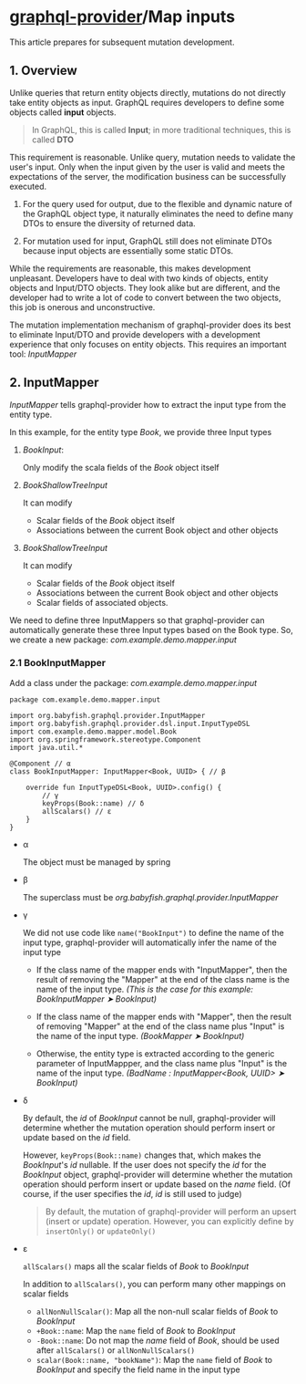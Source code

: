 # [graphql-provider](https://github.com/babyfish-ct/graphql-provider)/Map inputs

This article prepares for subsequent mutation development.

## 1. Overview

Unlike queries that return entity objects directly, mutations do not directly take entity objects as input. GraphQL requires developers to define some objects called **input** objects.

> In GraphQL, this is called **Input**; in more traditional techniques, this is called **DTO**

This requirement is reasonable. Unlike query, mutation needs to validate the user's input. Only when the input given by the user is valid and meets the expectations of the server, the modification business can be successfully executed.

1. For the query used for output, due to the flexible and dynamic nature of the GraphQL object type, it naturally eliminates the need to define many DTOs to ensure the diversity of returned data.

2. For mutation used for input, GraphQL still does not eliminate DTOs because input objects are essentially some static DTOs.

While the requirements are reasonable, this makes development unpleasant. Developers have to deal with two kinds of objects, entity objects and Input/DTO objects. They look alike but are different, and the developer had to write a lot of code to convert between the two objects, this job is onerous and unconstructive.

The mutation implementation mechanism of graphql-provider does its best to eliminate Input/DTO and provide developers with a development experience that only focuses on entity objects. This requires an important tool: *InputMapper*

## 2. InputMapper

*InputMapper* tells graphql-provider how to extract the input type from the entity type.

In this example, for the entity type *Book*, we provide three Input types

1. *BookInput*:

    Only modify the scala fields of the *Book* object itself
    
2. *BookShallowTreeInput*

    It can modify
    - Scalar fields of the *Book* object itself
    - Associations between the current Book object and other objects

3. *BookShallowTreeInput*

    It can modify
    - Scalar fields of the *Book* object itself
    - Associations between the current Book object and other objects
    - Scalar fields of associated objects.

We need to define three InputMappers so that graphql-provider can automatically generate these three Input types based on the Book type. So, we create a new package: *com.example.demo.mapper.input*

### 2.1 BookInputMapper

Add a class under the package: *com.example.demo.mapper.input*

```
package com.example.demo.mapper.input

import org.babyfish.graphql.provider.InputMapper
import org.babyfish.graphql.provider.dsl.input.InputTypeDSL
import com.example.demo.mapper.model.Book
import org.springframework.stereotype.Component
import java.util.*

@Component // α
class BookInputMapper: InputMapper<Book, UUID> { // β

    override fun InputTypeDSL<Book, UUID>.config() {
        // γ
        keyProps(Book::name) // δ
        allScalars() // ε
    }
}
```

- α

    The object must be managed by spring
   
- β

    The superclass must be *org.babyfish.graphql.provider.InputMapper*
    
- γ

    We did not use code like `name("BookInput")` to define the name of the input type, graphql-provider will automatically infer the name of the input type
    
    - If the class name of the mapper ends with "InputMapper", then the result of removing the "Mapper" at the end of the class name is the name of the input type. *(This is the case for this example: BookInputMapper ➤ BookInput)*
    
    - If the class name of the mapper ends with "Mapper", then the result of removing "Mapper" at the end of the class name plus "Input" is the name of the input type. *(BookMapper ➤ BookInput)*
    
    - Otherwise, the entity type is extracted according to the generic parameter of InputMappper, and the class name plus "Input" is the name of the input type. *(BadName : InputMapper<Book, UUID> ➤ BookInput)*
    
- δ

    By default, the *id* of *BookInput* cannot be null, graphql-provider will determine whether the mutation operation should perform insert or update based on the *id* field.
    
    However, `keyProps(Book::name)` changes that, which makes the *BookInput*'s *id* nullable. If the user does not specify the *id* for the *BookInput* object, graphql-provider will determine whether the mutation operation should perform insert or update based on the *name* field. (Of course, if the user specifies the *id*, *id* is still used to judge)
    
    > By default, the mutation of graphql-provider will perform an upsert (insert or update) operation. However, you can explicitly define by `insertOnly()` or `updateOnly()`
    
- ε

    `allScalars()` maps all the scalar fields of *Book* to *BookInput*
    
    In addition to `allScalars()`, you can perform many other mappings on scalar fields
    
    - `allNonNullScalar()`: Map all the non-null scalar fields of *Book* to *BookInput*
    - `+Book::name`: Map the `name` field of *Book* to *BookInput*
    - `-Book::name`: Do not map the *name* field of *Book*, should be used after `allScalars()` or `allNonNullScalars()`
    - `scalar(Book::name, "bookName")`: Map the `name` field of *Book* to *BookInput* and specify the field name in the input type
